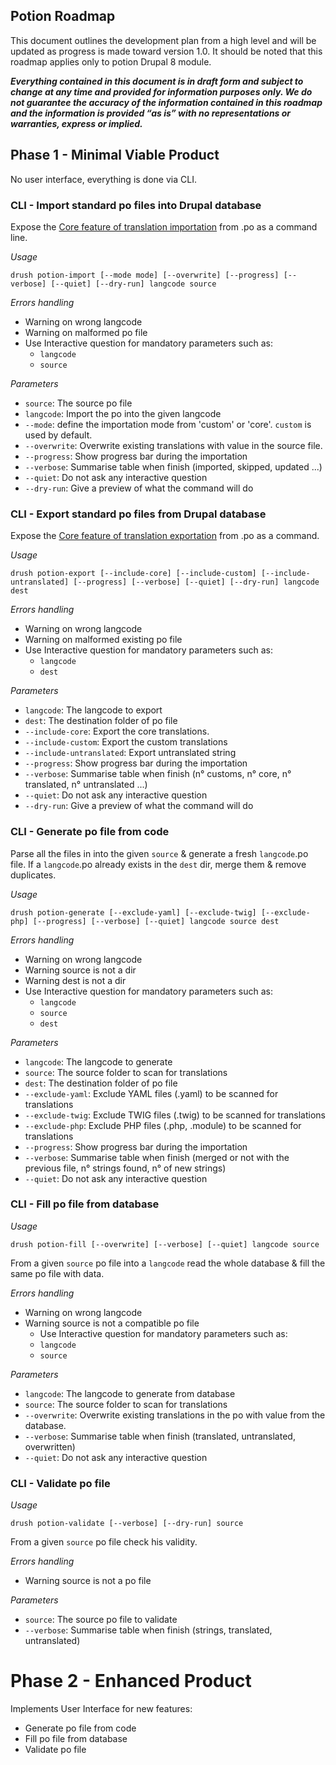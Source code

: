 Potion Roadmap
-----------------

This document outlines the development plan from a high level and will be updated as progress is made toward version 1.0.
It should be noted that this roadmap applies only to potion Drupal 8 module.

***Everything contained in this document is in draft form and subject to change at any time and provided for information  purposes only. We do not guarantee the accuracy of the information contained in this roadmap and the information is provided “as is” with no representations or warranties, express or implied.***

## Phase 1 - Minimal Viable Product

No user interface, everything is done via CLI.

### CLI - Import standard po files into Drupal database

Expose the [Core feature of translation importation](/admin/config/regional/translate/import) from .po as a command line.

*Usage*
```
drush potion-import [--mode mode] [--overwrite] [--progress] [--verbose] [--quiet] [--dry-run] langcode source
```

*Errors handling*
- Warning on wrong langcode
- Warning on malformed po file
- Use Interactive question for mandatory parameters such as:
  - `langcode`
  - `source`

*Parameters*
- `source`: The source po file
- `langcode`: Import the po into the given langcode
- `--mode`: define the importation mode from 'custom' or 'core'. `custom` is used by default.
- `--overwrite`: Overwrite existing translations with value in the source file.
- `--progress`: Show progress bar during the importation
- `--verbose`: Summarise table when finish (imported, skipped, updated ...)
- `--quiet`: Do not ask any interactive question
- `--dry-run`: Give a preview of what the command will do

### CLI - Export standard po files from Drupal database

Expose the [Core feature of translation exportation](/admin/config/regional/translate/export) from .po as a command.

*Usage*
```
drush potion-export [--include-core] [--include-custom] [--include-untranslated] [--progress] [--verbose] [--quiet] [--dry-run] langcode dest
```

*Errors handling*
- Warning on wrong langcode
- Warning on malformed existing po file
- Use Interactive question for mandatory parameters such as:
  - `langcode`
  - `dest`

*Parameters*
- `langcode`: The langcode to export
- `dest`: The destination folder of po file
- `--include-core`: Export the core translations.
- `--include-custom`: Export the custom translations
- `--include-untranslated`: Export untranslated string
- `--progress`: Show progress bar during the importation
- `--verbose`: Summarise table when finish (n° customs, n° core, n° translated, n° untranslated ...)
- `--quiet`: Do not ask any interactive question
- `--dry-run`: Give a preview of what the command will do

### CLI - Generate po file from code

Parse all the files in into the given `source` & generate a fresh `langcode`.po file.
If a `langcode`.po already exists in the `dest` dir, merge them & remove duplicates.

*Usage*
```
drush potion-generate [--exclude-yaml] [--exclude-twig] [--exclude-php] [--progress] [--verbose] [--quiet] langcode source dest
```

*Errors handling*
- Warning on wrong langcode
- Warning source is not a dir
- Warning dest is not a dir
- Use Interactive question for mandatory parameters such as:
  - `langcode`
  - `source`
  - `dest`

*Parameters*
- `langcode`: The langcode to generate
- `source`: The source folder to scan for translations
- `dest`: The destination folder of po file
- `--exclude-yaml`: Exclude YAML files (.yaml) to be scanned for translations
- `--exclude-twig`: Exclude TWIG files (.twig) to be scanned for translations
- `--exclude-php`: Exclude PHP files (.php, .module) to be scanned for translations
- `--progress`: Show progress bar during the importation
- `--verbose`: Summarise table when finish (merged or not with the previous file, n° strings found, n° of new strings)
- `--quiet`: Do not ask any interactive question

### CLI - Fill po file from database

*Usage*
```
drush potion-fill [--overwrite] [--verbose] [--quiet] langcode source
```

From a given `source` po file into a `langcode` read the whole database & fill the same po file with data.

*Errors handling*
- Warning on wrong langcode
- Warning source is not a compatible po file
  - Use Interactive question for mandatory parameters such as:
  - `langcode`
  - `source`

*Parameters*
- `langcode`: The langcode to generate from database
- `source`: The source folder to scan for translations
- `--overwrite`: Overwrite existing translations in the po with value from the database.
- `--verbose`: Summarise table when finish (translated, untranslated, overwritten)
- `--quiet`: Do not ask any interactive question

### CLI - Validate po file

*Usage*
```
drush potion-validate [--verbose] [--dry-run] source
```

From a given `source` po file check his validity.

*Errors handling*
- Warning source is not a po file

*Parameters*
- `source`: The source po file to validate
- `--verbose`: Summarise table when finish (strings, translated, untranslated)

# Phase 2 - Enhanced Product

Implements User Interface for new features:
- Generate po file from code
- Fill po file from database
- Validate po file

